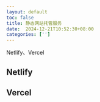 ```yaml
---
layout: default
toc: false
title: 静态网站托管服务
date:  2024-12-21T10:52:30+08:00
categories: ['']
---
```


Netlify、Vercel
<!--more-->

## Netlify

## Vercel